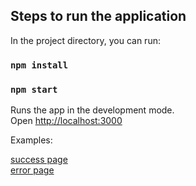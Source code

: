 ## Steps to run the application

In the project directory, you can run:

### `npm install`
### `npm start`

Runs the app in the development mode.<br />
Open [http://localhost:3000](http://localhost:3000)

Examples: 

[success page](http://localhost:3000/success.png)  
[error page](http://localhost:3000/error.png)
